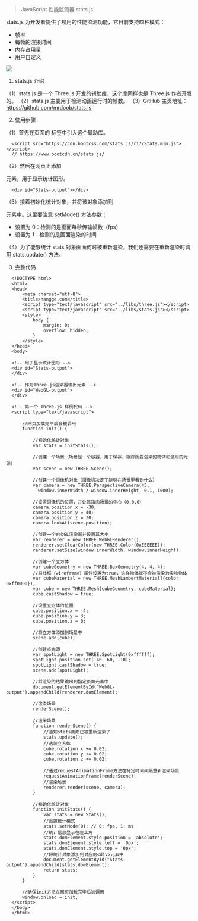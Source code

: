 > JavaScript 性能监测器 stats.js

stats.js 为开发者提供了易用的性能监测功能，它目前支持四种模式：

- 帧率
- 每帧的渲染时间
- 内存占用量
- 用户自定义

![](https://img.alicdn.com/tfs/TB1APV8doT1gK0jSZFhXXaAtVXa-667-103.jpg)


1. stats.js 介绍

（1）stats.js 是一个 Three.js 开发的辅助库，这个库同样也是 Three.js 作者开发的。
（2）stats.js 主要用于检测动画运行时的帧数。
（3）GitHub 主页地址：https://github.com/mrdoob/stats.js

2. 使用步骤

（1）首先在页面的 <head> 标签中引入这个辅助库。

```
  <script src="https://cdn.bootcss.com/stats.js/r17/Stats.min.js"></script>
  // https://www.bootcdn.cn/stats.js/
```

（2）然后在网页上添加 <div> 元素，用于显示统计图形。

```
  <div id="Stats-output"></div>
```

（3）接着初始化统计对象，并将该对象添加到 <div> 元素中。这里要注意 setMode() 方法参数：

- 设置为 0：检测的是画面每秒传输帧数（fps）
- 设置为 1：检测的是画面渲染的时间

（4）为了能够统计 stats 对象画面何时被重新渲染，我们还需要在重新渲染时调用 stats.update() 方法。


3. 完整代码

```
  <!DOCTYPE html>
  <html>
  <head>
      <meta charset="utf-8">
      <title>hangge.com</title>
      <script type="text/javascript" src="../libs/three.js"></script>
      <script type="text/javascript" src="../libs/stats.js"></script>
      <style>
          body {
              margin: 0;
              overflow: hidden;
          }
      </style>
  </head>
  <body>
  
  <!-- 用于显示统计图形 -->
  <div id="Stats-output">
  </div>
  
  <!-- 作为Three.js渲染器输出元素 -->
  <div id="WebGL-output">
  </div>
  
  <!-- 第一个 Three.js 样例代码 -->
  <script type="text/javascript">
  
      //网页加载完毕后会被调用
      function init() {
  
          //初始化统计对象
          var stats = initStats();
  
          //创建一个场景（场景是一个容器，用于保存、跟踪所要渲染的物体和使用的光源）
          var scene = new THREE.Scene();
  
          //创建一个摄像机对象（摄像机决定了能够在场景里看到什么）
          var camera = new THREE.PerspectiveCamera(45,
            window.innerWidth / window.innerHeight, 0.1, 1000);
  
          //设置摄像机的位置，并让其指向场景的中心（0,0,0）
          camera.position.x = -30;
          camera.position.y = 40;
          camera.position.z = 30;
          camera.lookAt(scene.position);
  
          //创建一个WebGL渲染器并设置其大小
          var renderer = new THREE.WebGLRenderer();
          renderer.setClearColor(new THREE.Color(0xEEEEEE));
          renderer.setSize(window.innerWidth, window.innerHeight);
  
          //创建一个立方体
          var cubeGeometry = new THREE.BoxGeometry(4, 4, 4);
          //将线框（wireframe）属性设置为true，这样物体就不会被渲染为实物物体
          var cubeMaterial = new THREE.MeshLambertMaterial({color: 0xff0000});
          var cube = new THREE.Mesh(cubeGeometry, cubeMaterial);
          cube.castShadow = true;
  
          //设置立方体的位置
          cube.position.x = -4;
          cube.position.y = 3;
          cube.position.z = 0;
  
          //将立方体添加到场景中
          scene.add(cube);
  
          //创建点光源
          var spotLight = new THREE.SpotLight(0xffffff);
          spotLight.position.set(-40, 60, -10);
          spotLight.castShadow = true;
          scene.add(spotLight);
  
          //将渲染的结果输出到指定页面元素中
          document.getElementById("WebGL-output").appendChild(renderer.domElement);
  
          //渲染场景
          renderScene();
  
          //渲染场景
          function renderScene() {
              //通知stats画面已被重新渲染了
              stats.update();
              //选装立方体
              cube.rotation.x += 0.02;
              cube.rotation.y += 0.02;
              cube.rotation.z += 0.02;
  
              //通过requestAnimationFrame方法在特定时间间隔重新渲染场景
              requestAnimationFrame(renderScene);
              //渲染场景
              renderer.render(scene, camera);
          }
  
          //初始化统计对象
          function initStats() {
              var stats = new Stats();
              //设置统计模式
              stats.setMode(0); // 0: fps, 1: ms
              //统计信息显示在左上角
              stats.domElement.style.position = 'absolute';
              stats.domElement.style.left = '0px';
              stats.domElement.style.top = '0px';
              //将统计对象添加到对应的<div>元素中
              document.getElementById("Stats-output").appendChild(stats.domElement);
              return stats;
          }
      }
  
      //确保init方法在网页加载完毕后被调用
      window.onload = init;
  </script>
  </body>
  </html>

```










